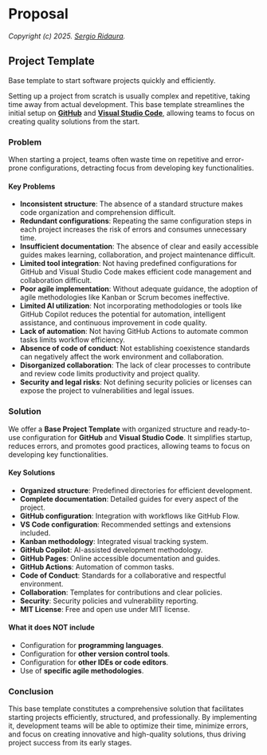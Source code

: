 # Proposal

_Copyright (c) 2025. [Sergio Ridaura](https://sergio-ridaura.github.io/sergio-ridaura/)._

## Project Template

Base template to start software projects quickly and efficiently.

Setting up a project from scratch is usually complex and repetitive, taking time away from actual development. This base template streamlines the initial setup on **[GitHub](https://github.com/)** and **[Visual Studio Code](https://code.visualstudio.com/)**, allowing teams to focus on creating quality solutions from the start.

### Problem

When starting a project, teams often waste time on repetitive and error-prone configurations, detracting focus from developing key functionalities.

#### Key Problems

- **Inconsistent structure**: The absence of a standard structure makes code organization and comprehension difficult.
- **Redundant configurations**: Repeating the same configuration steps in each project increases the risk of errors and consumes unnecessary time.
- **Insufficient documentation**: The absence of clear and easily accessible guides makes learning, collaboration, and project maintenance difficult.
- **Limited tool integration**: Not having predefined configurations for GitHub and Visual Studio Code makes efficient code management and collaboration difficult.
- **Poor agile implementation**: Without adequate guidance, the adoption of agile methodologies like Kanban or Scrum becomes ineffective.
- **Limited AI utilization**: Not incorporating methodologies or tools like GitHub Copilot reduces the potential for automation, intelligent assistance, and continuous improvement in code quality.
- **Lack of automation**: Not having GitHub Actions to automate common tasks limits workflow efficiency.
- **Absence of code of conduct**: Not establishing coexistence standards can negatively affect the work environment and collaboration.
- **Disorganized collaboration**: The lack of clear processes to contribute and review code limits productivity and project quality.
- **Security and legal risks**: Not defining security policies or licenses can expose the project to vulnerabilities and legal issues.

### Solution

We offer a **Base Project Template** with organized structure and ready-to-use configuration for **GitHub** and **Visual Studio Code**. It simplifies startup, reduces errors, and promotes good practices, allowing teams to focus on developing key functionalities.

#### Key Solutions

- **Organized structure**: Predefined directories for efficient development.
- **Complete documentation**: Detailed guides for every aspect of the project.
- **GitHub configuration**: Integration with workflows like GitHub Flow.
- **VS Code configuration**: Recommended settings and extensions included.
- **Kanban methodology**: Integrated visual tracking system.
- **GitHub Copilot**: AI-assisted development methodology.
- **GitHub Pages**: Online accessible documentation and guides.
- **GitHub Actions**: Automation of common tasks.
- **Code of Conduct**: Standards for a collaborative and respectful environment.
- **Collaboration**: Templates for contributions and clear policies.
- **Security**: Security policies and vulnerability reporting.
- **MIT License**: Free and open use under MIT license.

#### What it does NOT include

- Configuration for **programming languages**.
- Configuration for **other version control tools**.
- Configuration for **other IDEs or code editors**.
- Use of **specific agile methodologies**.

### Conclusion

This base template constitutes a comprehensive solution that facilitates starting projects efficiently, structured, and professionally. By implementing it, development teams will be able to optimize their time, minimize errors, and focus on creating innovative and high-quality solutions, thus driving project success from its early stages.
